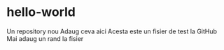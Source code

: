 # hello-world
Un repository nou
Adaug ceva aici
Acesta este un fisier de test la GitHub
Mai adaug un rand la fisier
